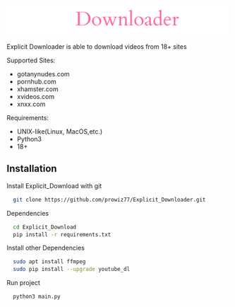 <p align="center">
    <img src="https://github.com/prowiz77/Explicit_Downloader/blob/main/logos/explicit2.png" alt="Icon" />
</p>

Explicit Downloader is able to download videos from 18+ sites

Supported Sites:
  - gotanynudes.com
  - pornhub.com
  - xhamster.com
  - xvideos.com
  - xnxx.com 

Requirements:
  - UNIX-like(Linux, MacOS,etc.)
  - Python3
  - 18+
   


## Installation

Install Explicit_Download with git

```bash
  git clone https://github.com/prowiz77/Explicit_Downloader.git
```

Dependencies
```bash
  cd Explicit_Download  
  pip install -r requirements.txt
```
Install other Dependencies

```bash
  sudo apt install ffmpeg
  sudo pip install --upgrade youtube_dl
``` 
Run project

```bash
  python3 main.py
```  
    
